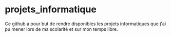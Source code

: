 # projets_informatique
Ce github a pour but de rendre disponibles les projets informatiques que j'ai pu mener lors de ma scolarité et sur mon temps libre.
